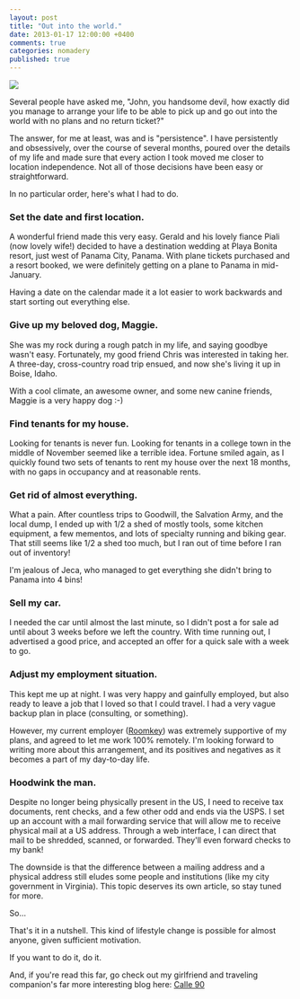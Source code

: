 ```yaml
---
layout: post
title: "Out into the world."
date: 2013-01-17 12:00:00 +0400
comments: true
categories: nomadery
published: true
---
```


[![](http://i.imgur.com/Nm61Nevl.jpg)](http://imgur.com/Nm61Nev)

Several people have asked me, "John, you handsome devil, how exactly did you manage to arrange your life to be able to pick up and go out into the world with no plans and no return ticket?"

The answer, for me at least, was and is "persistence". I have persistently and obsessively, over the course of several months, poured over the details of my life and made sure that every action I took moved me closer to location independence. Not all of those decisions have been easy or straightforward.

In no particular order, here's what I had to do.

### Set the date and first location.

A wonderful friend made this very easy. Gerald and his lovely fiance Piali (now lovely wife!) decided to have a destination wedding at Playa Bonita resort, just west of Panama City, Panama. With plane tickets purchased and a resort booked, we were definitely getting on a plane to Panama in mid-January.

Having a date on the calendar made it a lot easier to work backwards and start sorting out everything else.

### Give up my beloved dog, Maggie.

She was my rock during a rough patch in my life, and saying goodbye wasn't easy. Fortunately, my good friend Chris was interested in taking her. A three-day, cross-country road trip ensued, and now she's living it up in Boise, Idaho.

With a cool climate, an awesome owner, and some new canine friends, Maggie is a very happy dog :-)

### Find tenants for my house.

Looking for tenants is never fun. Looking for tenants in a college town in the middle of November seemed like a terrible idea. Fortune smiled again, as I quickly found two sets of tenants to rent my house over the next 18 months, with no gaps in occupancy and at reasonable rents.

### Get rid of almost everything.

What a pain. After countless trips to Goodwill, the Salvation Army, and the local dump, I ended up with 1/2 a shed of mostly tools, some kitchen equipment, a few mementos, and lots of specialty running and biking gear. That still seems like 1/2 a shed too much, but I ran out of time before I ran out of inventory!

I'm jealous of Jeca, who managed to get everything she didn't bring to Panama into 4 bins!

### Sell my car.

I needed the car until almost the last minute, so I didn't post a for sale ad until about 3 weeks before we left the country. With time running out, I advertised a good price, and accepted an offer for a quick sale with a week to go.

### Adjust my employment situation.

This kept me up at night. I was very happy and gainfully employed, but also ready to leave a job that I loved so that I could travel. I had a very vague backup plan in place (consulting, or something).

However, my current employer ([Roomkey](http://www.roomkey.com)) was extremely supportive of my plans, and agreed to let me work 100% remotely. I'm looking forward to writing more about this arrangement, and its positives and negatives as it becomes a part of my day-to-day life.

### Hoodwink the man.

Despite no longer being physically present in the US, I need to receive tax documents, rent checks, and a few other odd and ends via the USPS. I set up an account with a mail forwarding service that will allow me to receive physical mail at a US address. Through a web interface, I can direct that mail to be shredded, scanned, or forwarded. They'll even forward checks to my bank!

The downside is that the difference between a mailing address and a physical address still eludes some people and institutions (like my city government in Virginia). This topic deserves its own article, so stay tuned for more.

So...

That's it in a nutshell. This kind of lifestyle change is possible for almost anyone, given sufficient motivation.

If you want to do it, do it.

And, if you're read this far, go check out my girlfriend and traveling companion's far more interesting blog here: [Calle 90](http://jecaarmstrong.blogspot.com/)